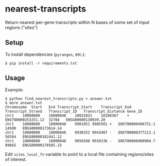 # nearest-transcripts
Return nearest per-gene transcripts within N bases of some set of input regions ("sites")

## Setup

To install dependencies (`pyranges`, etc.):

```
$ pip install -r requirements.txt
```

## Usage

Example:

```
$ python find_nearest_transcripts.py > answer.txt
$ more answer.txt
Chromosome	Start	End	Transcript_Start	Transcript_End	Transcript_Strand	Transcript_ID	Transcript_Distance	Gene_ID
chr1	10000000	10000048	10032831	10180367	+	ENST00000253251.12	32784	ENSG00000130939.20
chr1	10000000	10000048	9981051	9985501	+	ENST00000496751.1	14500	ENSG00000173614.14
chr1	10000000	10000048	9930252	9943407	-	ENST00000377213.1	56594	ENSG00000162441.12
chr1	10000000	10000048	9850108	9910336	-	ENST00000400904.7	89665	ENSG00000178585.15
```

Edit `sites_local_fn` variable to point to a local file containing regions/sites of interest.
